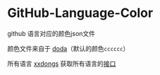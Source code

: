# GitHub-Language-Color
github 语言对应的颜色json文件

颜色文件来自于 [doda](https://github.com/doda/github-language-colors)（默认的颜色`cccccc`）

所有语言 [xxdongs](https://github.com/xxdongs) 获取所有语言的[接口](https://trendings.herokuapp.com/lang) 



